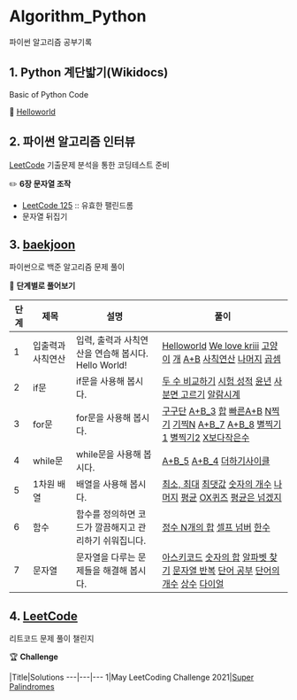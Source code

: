 # Algorithm_Python
파이썬 알고리즘 공부기록


## 1. Python 계단밟기(Wikidocs)

Basic of Python Code

📂 [Helloworld](https://github.com/SoyeonHH/Algorithm_Python/tree/main/Helloworld)




## 2. 파이썬 알고리즘 인터뷰

[LeetCode](https://github.com/SoyeonHH/Algorithm_Python/tree/main/LeetCode) 기출문제 분석을 통한 코딩테스트 준비

✏️ **6장 문자열 조작**

  * [LeetCode 125](https://github.com/SoyeonHH/Algorithm_Python/blob/main/LeetCode/125.py) :: 유효한 팰린드롬
  * 문자열 뒤집기



## 3. [baekjoon](https://www.acmicpc.net/user/sodus1102)

파이썬으로 백준 알고리즘 문제 풀이

📎 **단계별로 풀어보기**

단계|제목|설명|풀이
---|---|---|---
1|입출력과 사칙연산|입력, 출력과 사칙연산을 연습해 봅시다. Hello World!|[Helloworld](https://github.com/SoyeonHH/Algorithm_Python/blob/main/baekjoon/2557.py)  [We love kriii](https://github.com/SoyeonHH/Algorithm_Python/blob/main/baekjoon/10718.py)  [고양이](https://github.com/SoyeonHH/Algorithm_Python/blob/main/baekjoon/10171.py)  [개](https://github.com/SoyeonHH/Algorithm_Python/blob/main/baekjoon/10172.py)  [A+B](https://github.com/SoyeonHH/Algorithm_Python/blob/main/baekjoon/1000.py)  [사칙연산](https://github.com/SoyeonHH/Algorithm_Python/blob/main/baekjoon/10869.py)  [나머지](https://github.com/SoyeonHH/Algorithm_Python/blob/main/baekjoon/10430.py)  [곱셈](https://github.com/SoyeonHH/Algorithm_Python/blob/main/baekjoon/2588.py)
2|if문|if문을 사용해 봅시다.|[두 수 비교하기](https://github.com/SoyeonHH/Algorithm_Python/blob/main/baekjoon/1330.py) [시험 성적](https://github.com/SoyeonHH/Algorithm_Python/blob/main/baekjoon/9498.py) [윤년](https://github.com/SoyeonHH/Algorithm_Python/blob/main/baekjoon/2753.py) [사분면 고르기](https://github.com/SoyeonHH/Algorithm_Python/blob/main/baekjoon/14681.py) [알람시계](https://github.com/SoyeonHH/Algorithm_Python/blob/main/baekjoon/2884.py)
3|for문|for문을 사용해 봅시다.|[구구단](https://github.com/SoyeonHH/Algorithm_Python/blob/main/baekjoon/2739.py) [A+B_3](https://github.com/SoyeonHH/Algorithm_Python/blob/main/baekjoon/10950.py) [합](https://github.com/SoyeonHH/Algorithm_Python/blob/main/baekjoon/8389.py) [빠른A+B](https://github.com/SoyeonHH/Algorithm_Python/blob/main/baekjoon/15552.py) [N찍기](https://github.com/SoyeonHH/Algorithm_Python/blob/main/baekjoon/2741.py) [기찍N](https://github.com/SoyeonHH/Algorithm_Python/blob/main/baekjoon/2742.py) [A+B_7](https://github.com/SoyeonHH/Algorithm_Python/blob/main/baekjoon/11021.py) [A+B_8](https://github.com/SoyeonHH/Algorithm_Python/blob/main/baekjoon/11022.py) [별찍기1](https://github.com/SoyeonHH/Algorithm_Python/blob/main/baekjoon/2438.py) [별찍기2](https://github.com/SoyeonHH/Algorithm_Python/blob/main/baekjoon/2439.py) [X보다작은수](https://github.com/SoyeonHH/Algorithm_Python/blob/main/baekjoon/10871.py)
4|while문|while문을 사용해 봅시다.|[A+B_5](https://github.com/SoyeonHH/Algorithm_Python/blob/main/baekjoon/10952.py) [A+B_4](https://github.com/SoyeonHH/Algorithm_Python/blob/main/baekjoon/10951.py) [더하기사이클](https://github.com/SoyeonHH/Algorithm_Python/blob/main/baekjoon/1110.py)
5|1차원 배열|배열을 사용해 봅시다.|[최소, 최대](https://github.com/SoyeonHH/Algorithm_Python/blob/main/baekjoon/10818.py) [최댓값](https://github.com/SoyeonHH/Algorithm_Python/blob/main/baekjoon/2562.py) [숫자의 개수](https://github.com/SoyeonHH/Algorithm_Python/blob/main/baekjoon/2577.py) [나머지](https://github.com/SoyeonHH/Algorithm_Python/blob/main/baekjoon/3052.py) [평균](https://github.com/SoyeonHH/Algorithm_Python/blob/main/baekjoon/1546.py) [OX퀴즈](https://github.com/SoyeonHH/Algorithm_Python/blob/main/baekjoon/8958.py) [평균은 넘겠지](https://github.com/SoyeonHH/Algorithm_Python/blob/main/baekjoon/4344.py)
6|함수|함수를 정의하면 코드가 깔끔해지고 관리하기 쉬워집니다.|[정수 N개의 합](https://github.com/SoyeonHH/Algorithm_Python/blob/main/baekjoon/15596.py) [셀프 넘버](https://github.com/SoyeonHH/Algorithm_Python/blob/main/baekjoon/4673.py) [한수](https://github.com/SoyeonHH/Algorithm_Python/blob/main/baekjoon/1065.py)
7|문자열|문자열을 다루는 문제들을 해결해 봅시다.|[아스키코드](https://github.com/SoyeonHH/Algorithm_Python/blob/main/baekjoon/11654.py) [숫자의 합](https://github.com/SoyeonHH/Algorithm_Python/blob/main/baekjoon/11720.py) [알파벳 찾기](https://github.com/SoyeonHH/Algorithm_Python/blob/main/baekjoon/10809.py) [문자열 반복](https://github.com/SoyeonHH/Algorithm_Python/blob/main/baekjoon/2675.py) [단어 공부](https://github.com/SoyeonHH/Algorithm_Python/blob/main/baekjoon/1157.py) [단어의 개수](https://github.com/SoyeonHH/Algorithm_Python/blob/main/baekjoon/1152.py) [상수](https://github.com/SoyeonHH/Algorithm_Python/blob/main/baekjoon/2908.py) [다이얼](https://github.com/SoyeonHH/Algorithm_Python/blob/main/baekjoon/5622.py)



## 4. [LeetCode](https://leetcode.com/sodus1102/)

리트코드 문제 풀이 챌린지

🏆 **Challenge**

 |Title|Solutions
 ---|---|---
 1|May LeetCoding Challenge 2021|[Super Palindromes](https://github.com/SoyeonHH/Algorithm_Python/blob/main/LeetCode/906.py)
